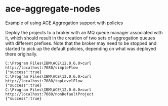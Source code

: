 # ace-aggregate-nodes
Example of using ACE Aggregation support with policies

Deploy the projects to a broker with an MQ queue manager associated with it, which should result in the 
creation of two sets of aggregation queues with different prefixes. Note that the broker may need to be
stopped and started to pick up the default policies, depending on what was deployed there originally.

```
C:\Program Files\IBM\ACE\12.0.6.0>curl http://localhost:7080/simpleFlow
{"success":true}
C:\Program Files\IBM\ACE\12.0.6.0>curl http://localhost:7080/topLevelFlow
{"success":true}
C:\Program Files\IBM\ACE\12.0.6.0>curl http://localhost:7080/nonDefaultProject
{"success":true}
```
